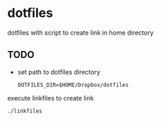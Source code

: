 # dotfiles

dotfiles with script to create link in home directory

## TODO

* set path to dotfiles directory
  ``` shell
  DOTFILES_DIR=$HOME/Dropbox/dotfiles
  ```

execute linkfiles to create link
  ```
  ./linkfiles
  ```
